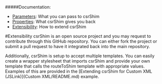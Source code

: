 #####Documentation:
- [Parameters](Parameters.md): What you can pass to csrShim
- [Properties](Properties.md): What csrShim gives you back 
- [Extensibility](Extensibility.md): How to extend csrShim

#Extensibility
csrShim is an open source project and you may request to contribute through this GitHub repository. You can either fork the project or submit a pull request to have it integrated back into the main repository.

Additionally, csrShim is setup to accept multiple templates. You can easily create a wrapper stylesheet that imports csrShim and provide your own template that calls the routeToShim template with appropriate values. Examples of this are provided in the [Extending csrShim for Custom XML (JSLink)](Custom XML/README.md) example.
